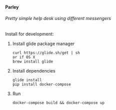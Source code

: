 #### Parley
###### Pretty simple help desk using different messengers
Install for development:
1. Install glide package manager
    ```
    curl https://glide.sh/get | sh
    or if OS X
    brew install glide
    ```
2. Install dependencies
    ```
    glide install
    pip install docker-compose
    ```
3. Run
   ```
   docker-compose build && docker-compose up
   ```
